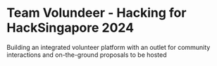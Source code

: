 # Team Volundeer - Hacking for HackSingapore 2024

Building an integrated volunteer platform with an outlet for community interactions and on-the-ground proposals to be hosted
